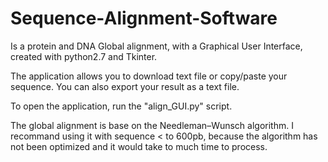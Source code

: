 # Sequence-Alignment-Software
Is a protein and DNA Global alignment, with a Graphical User Interface, created with python2.7 and Tkinter.

The application allows you to download text file or copy/paste your sequence.
You can also export your result as a text file.

To open the application, run the "align_GUI.py" script.

The global alignment is base on the Needleman–Wunsch algorithm. I recommand using it with sequence < to 600pb, because the algorithm has not been optimized and it would take to much time to process.
